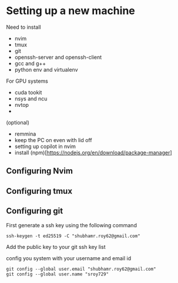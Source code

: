 # Setting up a new machine 
Need to install 
- nvim
- tmux
- git
- openssh-server and openssh-client
- gcc and g++
- python env and virtualenv

For GPU systems
- cuda tookit
- nsys and ncu
- nvtop
- 

(optional)
- remmina
- keep the PC on even with lid off
- setting up copilot in nvim
- install (npm)[https://nodejs.org/en/download/package-manager]

## Configuring Nvim 

## Configuring tmux

## Configuring git
First generate a ssh key using the following command 
```
ssh-keygen -t ed25519 -C "shubhamr.roy62@gmail.com"
```
Add the public key to your git ssh key list

config you system with your username and email id
```
git config --global user.email "shubhamr.roy62@gmail.com"
git config --global user.name "sroy729"
```
